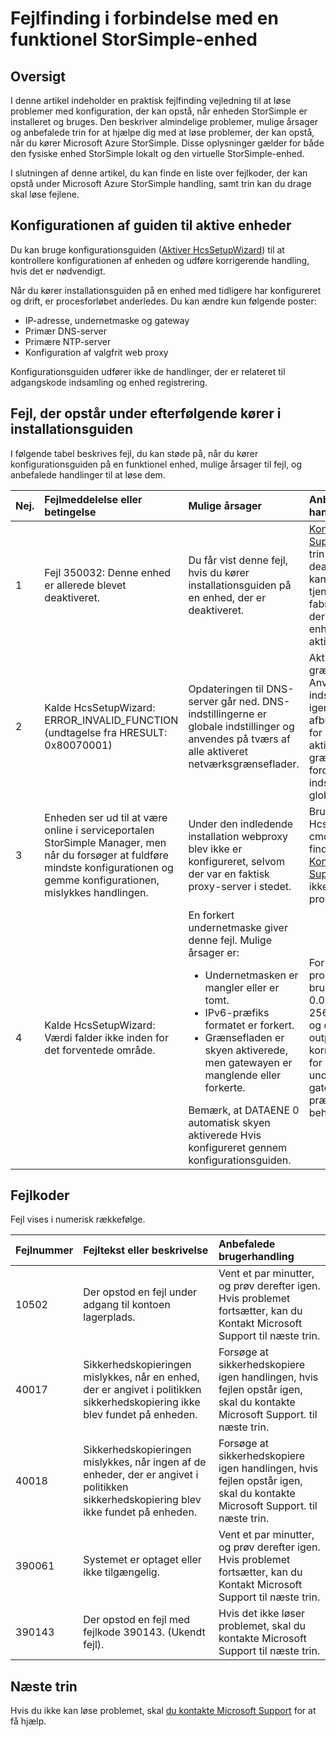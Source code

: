 <properties 
   pageTitle="Fejlfinding i forbindelse med en udløst StorSimple enhed | Microsoft Azure"
   description="Beskriver, hvordan du diagnosticere og løse fejl, der opstår på en enhed med StorSimple, der aktuelt er installeret og i funktion."
   services="storsimple"
   documentationCenter="NA"
   authors="SharS"
   manager="carmonm"
   editor="" />
<tags 
   ms.service="storsimple"
   ms.devlang="NA"
   ms.topic="article"
   ms.tgt_pltfrm="NA"
   ms.workload="TBD"
   ms.date="05/16/2016"
   ms.author="v-sharos" />

# <a name="troubleshoot-an-operational-storsimple-device"></a>Fejlfinding i forbindelse med en funktionel StorSimple-enhed

## <a name="overview"></a>Oversigt

I denne artikel indeholder en praktisk fejlfinding vejledning til at løse problemer med konfiguration, der kan opstå, når enheden StorSimple er installeret og bruges. Den beskriver almindelige problemer, mulige årsager og anbefalede trin for at hjælpe dig med at løse problemer, der kan opstå, når du kører Microsoft Azure StorSimple. Disse oplysninger gælder for både den fysiske enhed StorSimple lokalt og den virtuelle StorSimple-enhed.

I slutningen af denne artikel, du kan finde en liste over fejlkoder, der kan opstå under Microsoft Azure StorSimple handling, samt trin kan du drage skal løse fejlene. 

## <a name="setup-wizard-process-for-operational-devices"></a>Konfigurationen af guiden til aktive enheder

Du kan bruge konfigurationsguiden ([Aktiver HcsSetupWizard][1]) til at kontrollere konfigurationen af enheden og udføre korrigerende handling, hvis det er nødvendigt.

Når du kører installationsguiden på en enhed med tidligere har konfigureret og drift, er procesforløbet anderledes. Du kan ændre kun følgende poster:

- IP-adresse, undernetmaske og gateway
- Primær DNS-server
- Primære NTP-server
- Konfiguration af valgfrit web proxy

Konfigurationsguiden udfører ikke de handlinger, der er relateret til adgangskode indsamling og enhed registrering.

## <a name="errors-that-occur-during-subsequent-runs-of-the-setup-wizard"></a>Fejl, der opstår under efterfølgende kører i installationsguiden

I følgende tabel beskrives fejl, du kan støde på, når du kører konfigurationsguiden på en funktionel enhed, mulige årsager til fejl, og anbefalede handlinger til at løse dem. 

| Nej. | Fejlmeddelelse eller betingelse | Mulige årsager | Anbefalede handling |
|:--- |:-------------------------- |:--------------- |:------------------ |
|  1  | Fejl 350032: Denne enhed er allerede blevet deaktiveret. | Du får vist denne fejl, hvis du kører installationsguiden på en enhed, der er deaktiveret. | [Kontakt Microsoft Support](storsimple-contact-microsoft-support.md) til næste trin. En deaktiveret enhed kan ikke sættes i tjenesten. En fabrik Nulstil kan der kræves, før enheden kan aktiveres igen. |
|  2  | Kalde HcsSetupWizard: ERROR_INVALID_FUNCTION (undtagelse fra HRESULT: 0x80070001) | Opdateringen til DNS-server går ned. DNS-indstillingerne er globale indstillinger og anvendes på tværs af alle aktiveret netværksgrænseflader. | Aktivere grænsefladen, og Anvend DNS-indstillingerne igen. Dette kan afbryde netværk for andre aktiveret grænseflader, fordi disse indstillinger er global. |
|  3  | Enheden ser ud til at være online i serviceportalen StorSimple Manager, men når du forsøger at fuldføre mindste konfigurationen og gemme konfigurationen, mislykkes handlingen. | Under den indledende installation webproxy blev ikke er konfigureret, selvom der var en faktisk proxy-server i stedet. | Brug [Test HcsmConnection cmdlet] [ 2] til at finde fejlen. [Kontakt Microsoft Support](storsimple-contact-microsoft-support.md) , hvis du ikke kan løse problemet. |
|  4  | Kalde HcsSetupWizard: Værdi falder ikke inden for det forventede område. | En forkert undernetmaske giver denne fejl. Mulige årsager er: <ul><li> Undernetmasken er mangler eller er tomt.</li><li>IPv6-præfiks formatet er forkert.</li><li>Grænsefladen er skyen aktiverede, men gatewayen er manglende eller forkerte.</li></ul>Bemærk, at DATAENE 0 automatisk skyen aktiverede Hvis konfigureret gennem konfigurationsguiden. | For at bestemme problemet skal du bruge undernet 0.0.0.0 eller 256.256.256.256 og derefter se på output. Angiv korrekte værdier for undernetmaske, gateway og IPv6-præfiks, efter behov. |
 
## <a name="error-codes"></a>Fejlkoder

Fejl vises i numerisk rækkefølge.

|Fejlnummer|Fejltekst eller beskrivelse|Anbefalede brugerhandling|
|:---|:---|:---|
|10502|Der opstod en fejl under adgang til kontoen lagerplads.|Vent et par minutter, og prøv derefter igen. Hvis problemet fortsætter, kan du Kontakt Microsoft Support til næste trin.|
|40017|Sikkerhedskopieringen mislykkes, når en enhed, der er angivet i politikken sikkerhedskopiering ikke blev fundet på enheden.|Forsøge at sikkerhedskopiere igen handlingen, hvis fejlen opstår igen, skal du kontakte Microsoft Support. til næste trin.|
|40018|Sikkerhedskopieringen mislykkes, når ingen af de enheder, der er angivet i politikken sikkerhedskopiering blev ikke fundet på enheden. |Forsøge at sikkerhedskopiere igen handlingen, hvis fejlen opstår igen, skal du kontakte Microsoft Support. til næste trin.|
|390061|Systemet er optaget eller ikke tilgængelig.|Vent et par minutter, og prøv derefter igen. Hvis problemet fortsætter, kan du Kontakt Microsoft Support til næste trin.|
|390143|Der opstod en fejl med fejlkode 390143. (Ukendt fejl).|Hvis det ikke løser problemet, skal du kontakte Microsoft Support til næste trin.|

## <a name="next-steps"></a>Næste trin

Hvis du ikke kan løse problemet, skal [du kontakte Microsoft Support](storsimple-contact-microsoft-support.md) for at få hjælp. 


[1]: https://technet.microsoft.com/en-us/%5Clibrary/Dn688135(v=WPS.630).aspx
[2]: https://technet.microsoft.com/en-us/%5Clibrary/Dn715782(v=WPS.630).aspx
